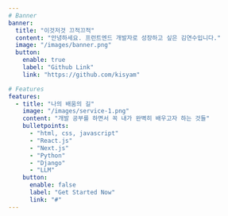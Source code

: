 ```yaml
---
# Banner
banner:
  title: "이것저것 끄적끄적"
  content: "안녕하세요. 프런트엔드 개발자로 성장하고 싶은 김연수입니다."
  image: "/images/banner.png"
  button:
    enable: true
    label: "Github Link"
    link: "https://github.com/kisyam"

# Features
features:
  - title: "나의 배움의 길"
    image: "/images/service-1.png"
    content: "개발 공부를 하면서 꼭 내가 완벽히 배우고자 하는 것들"
    bulletpoints:
      - "html, css, javascript"
      - "React.js"
      - "Next.js"
      - "Python"
      - "Django"
      - "LLM"
    button:
      enable: false
      label: "Get Started Now"
      link: "#"
---
```

